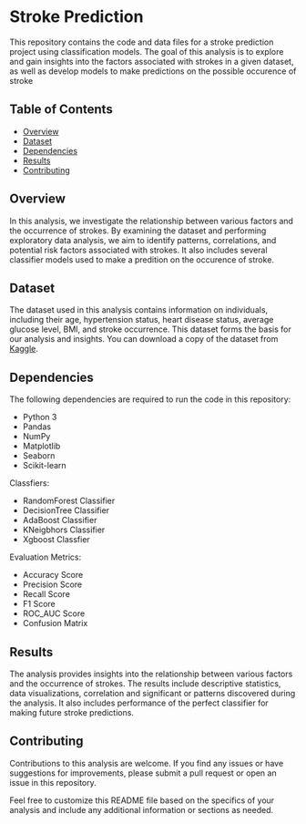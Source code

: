 # Stroke Prediction

This repository contains the code and data files for a stroke prediction project using classification models. The goal of this analysis is to explore and gain insights into the factors associated with strokes in a given dataset,
as well as develop models to make predictions on the possible occurence of stroke

## Table of Contents
- [Overview](#overview)
- [Dataset](#dataset)
- [Dependencies](#dependencies)
- [Results](#results)
- [Contributing](#contributing)

## Overview
In this analysis, we investigate the relationship between various factors and the occurrence of strokes. By examining the dataset and performing exploratory data analysis, we aim to identify patterns, correlations, and potential risk factors associated with strokes.
It also includes several classifier models used to make a predition on the occurence of stroke.

## Dataset
The dataset used in this analysis contains information on individuals, including their age, hypertension status, heart disease status, average glucose level, BMI, and stroke occurrence. This dataset forms the basis for our analysis and insights.
You can download a copy of the dataset from [Kaggle](https://www.kaggle.com/datasets/fedesoriano/stroke-prediction-dataset).

## Dependencies
The following dependencies are required to run the code in this repository:
- Python 3
- Pandas
- NumPy
- Matplotlib
- Seaborn
- Scikit-learn

Classfiers:
- RandomForest Classifier
- DecisionTree Classifier
- AdaBoost Classifier
- KNeigbhors Classifier
- Xgboost Classfier

Evaluation Metrics:
- Accuracy Score
- Precision Score
- Recall Score
- F1 Score
- ROC_AUC Score
- Confusion Matrix

## Results
The analysis provides insights into the relationship between various factors and the occurrence of strokes. The results include descriptive statistics, data visualizations, correlation and significant or patterns discovered during the analysis. It also includes
performance of the perfect classifier for making future stroke predictions.

## Contributing
Contributions to this analysis are welcome. If you find any issues or have suggestions for improvements, please submit a pull request or open an issue in this repository.


Feel free to customize this README file based on the specifics of your analysis and include any additional information or sections as needed.

